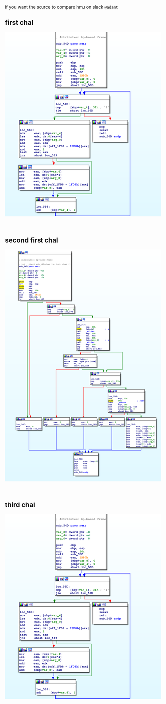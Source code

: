 if you want the source to compare hmu on slack `@adamt`


first chal
---------------------

![easy](../static/6447rev/easy1_ida.png)

<br />

second first chal
------------------

![easy](../static/6447rev/medium1_ida.png)

<br />


third chal
----------------------

![easy](../static/6447rev/easy1_ida.png)
